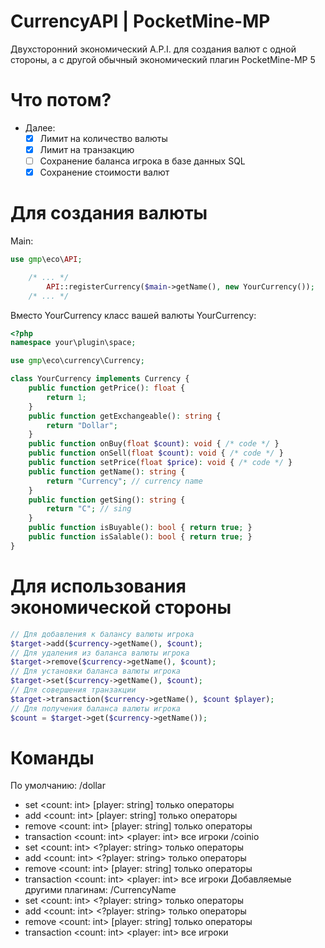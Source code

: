 # CurrencyAPI | PocketMine-MP
Двухсторонний экономический A.P.I. для создания валют с одной стороны, а с другой обычный экономический плагин PocketMine-MP 5

# Что потом?
  - Далее:
    - [x] Лимит на количество валюты
    - [x] Лимит на транзакцию
    - [ ] Сохранение баланса игрока в базе данных SQL
	- [x] Сохранение стоимости валют

# Для создания валюты
Main:
```php
use gmp\eco\API;

	/* ... */
		API::registerCurrency($main->getName(), new YourCurrency());
	/* ... */
```
Вместо YourCurrency класс вашей валюты
YourCurrency:
```php
<?php
namespace your\plugin\space;

use gmp\eco\currency\Currency;

class YourCurrency implements Currency {
	public function getPrice(): float {
		return 1;
	}
	public function getExchangeable(): string {
		return "Dollar";
	}
	public function onBuy(float $count): void { /* code */ }
	public function onSell(float $count): void { /* code */ }
	public function setPrice(float $price): void { /* code */ }
	public function getName(): string {
		return "Currency"; // currency name
	}
	public function getSing(): string {
		return "C"; // sing
	}
	public function isBuyable(): bool { return true; }
	public function isSalable(): bool { return true; }
}
```
# Для использования экономической стороны
```php
// Для добавления к балансу валюты игрока
$target->add($currency->getName(), $count);
// Для удаления из баланса валюты игрока
$target->remove($currency->getName(), $count);
// Для установки баланса валюты игрока
$target->set($currency->getName(), $count);
// Для совершения транзакции
$target->transaction($currency->getName(), $count $player);
// Для получения баланса валюты игрока
$count = $target->get($currency->getName());
```

# Команды
По умолчанию:
/dollar
 - set <count: int> [player: string] только операторы
 - add <count: int> [player: string] только операторы
 - remove <count: int> [player: string] только операторы
 - transaction <count: int> <player: int> все игроки
/coinio
 - set <count: int> <?player: string> только операторы
 - add <count: int> <?player: string> только операторы
 - remove <count: int> [player: string] только операторы
 - transaction <count: int> <player: int> все игроки
Добавляемые другими плагинам:
/CurrencyName
 - set <count: int> <?player: string> только операторы
 - add <count: int> <?player: string> только операторы
 - remove <count: int> [player: string] только операторы
 - transaction <count: int> <player: int> все игроки


